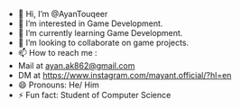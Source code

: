 - 👋 Hi, I’m @AyanTouqeer
- 👀 I’m interested in Game Development.
- 🌱 I’m currently learning Game Development.
- 💞️ I’m looking to collaborate on game projects.
- 📫 How to reach me :
- Mail at ayan.ak862@gmail.com
- DM at https://www.instagram.com/mayant.official/?hl=en
- 😄 Pronouns: He/ Him
- ⚡ Fun fact: Student of Computer Science

<!---
AyanTouqeer/AyanTouqeer is a ✨ special ✨ repository because its `README.md` (this file) appears on your GitHub profile.
You can click the Preview link to take a look at your changes.
--->
